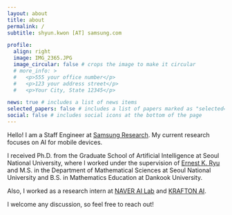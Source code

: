 ```yaml
---
layout: about
title: about
permalink: /
subtitle: shyun.kwon [AT] samsung.com

profile:
  align: right
  image: IMG_2365.JPG
  image_circular: false # crops the image to make it circular
  # more_info: >
  #   <p>555 your office number</p>
  #   <p>123 your address street</p>
  #   <p>Your City, State 12345</p>

news: true # includes a list of news items
selected_papers: false # includes a list of papers marked as "selected={true}"
social: false # includes social icons at the bottom of the page
---
```

Hello! I am a Staff Engineer at [Samsung Research](https://research.samsung.com). My current research focuses on AI for mobile devices.

I received Ph.D. from the Graduate School of Artificial Intelligence at Seoul National University, where I worked under the supervision of [Ernest K. Ryu](https://ernestryu.com/) and M.S. in the Department of Mathematical Sciences at Seoul National University and B.S. in Mathematics Education at Dankook University.

Also, I worked as a research intern at [NAVER AI Lab](https://naver-career.gitbook.io/en/teams/clova-cic/ai-lab) and [KRAFTON AI](https://www.krafton.ai/en).

I welcome any discussion, so feel free to reach out!
